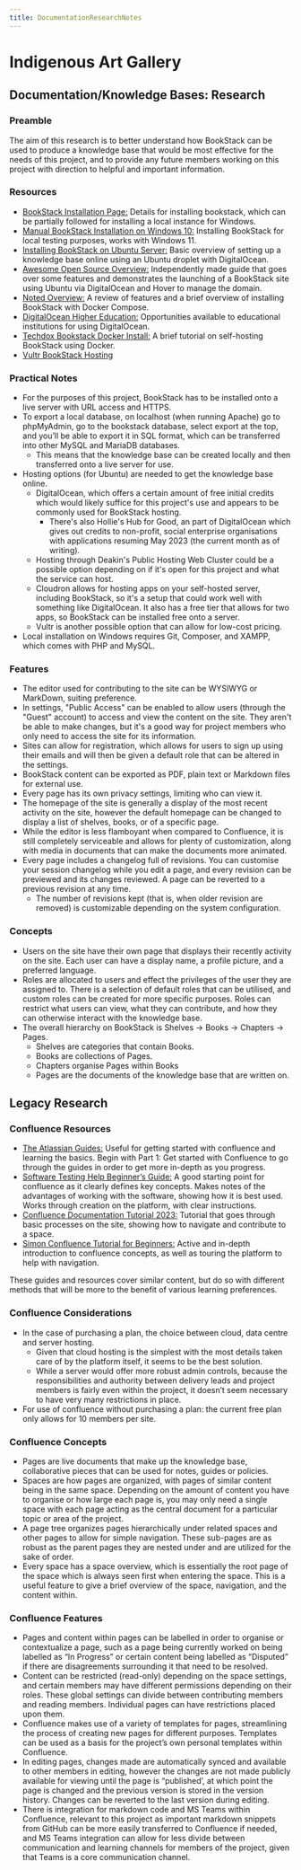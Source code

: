 ```yaml
---
title: DocumentationResearchNotes
---
```



# Indigenous Art Gallery

## Documentation/Knowledge Bases: Research

### Preamble

The aim of this research is to better understand how BookStack can be used to produce a knowledge
base that would be most effective for the needs of this project, and to provide any future members
working on this project with direction to helpful and important information.

### Resources

- [BookStack Installation Page:](https://www.bookstackapp.com/docs/admin/installation/) Details for
  installing bookstack, which can be partially followed for installing a local instance for Windows.
- [Manual BookStack Installation on Windows 10:](https://www.youtube.com/watch?v=_v-4BhVz7OI)
  Installing BookStack for local testing purposes, works with Windows 11.
- [Installing BookStack on Ubuntu Server:](https://www.youtube.com/watch?v=wq78komr9rs) Basic
  overview of setting up a knowledge base online using an Ubuntu droplet with DigitalOcean.
- [Awesome Open Source Overview:](https://www.youtube.com/watch?v=2izkat9tzoY) Independently made
  guide that goes over some features and demonstrates the launching of a BookStack site using Ubuntu
  via DigitalOcean and Hover to manage the domain.
- [Noted Overview:](https://noted.lol/bookstack/) A review of features and a brief overview of
  installing BookStack with Docker Compose.
- [DigitalOcean Higher Education:](https://www.digitalocean.com/landing/do-for-higher-education)
  Opportunities available to educational institutions for using DigitalOcean.
- [Techdox Bookstack Docker Install:](https://www.youtube.com/watch?v=VQj5kg7orAM) A brief tutorial
  on self-hosting BookStack using Docker.
- [Vultr BookStack Hosting](https://serveravatar.com/deployments/host-bookstack-on-vultr-server)

### Practical Notes

- For the purposes of this project, BookStack has to be installed onto a live server with URL access
  and HTTPS.
- To export a local database, on localhost (when running Apache) go to phpMyAdmin, go to the
  bookstack database, select export at the top, and you’ll be able to export it in SQL format, which
  can be transferred into other MySQL and MariaDB databases.
  - This means that the knowledge base can be created locally and then transferred onto a live
    server for use.
- Hosting options (for Ubuntu) are needed to get the knowledge base online.
  - DigitalOcean, which offers a certain amount of free initial credits which would likely suffice
    for this project's use and appears to be commonly used for BookStack hosting.
    - There's also Hollie's Hub for Good, an part of DigitalOcean which gives out credits to
      non-profit, social enterprise organisations with applications resuming May 2023 (the current
      month as of writing).
  - Hosting through Deakin's Public Hosting Web Cluster could be a possible option depending on if
    it's open for this project and what the service can host.
  - Cloudron allows for hosting apps on your self-hosted server, including BookStack, so it's a
    setup that could work well with something like DigitalOcean. It also has a free tier that allows
    for two apps, so BookStack can be installed free onto a server.
  - Vultr is another possible option that can allow for low-cost pricing.
- Local installation on Windows requires Git, Composer, and XAMPP, which comes with PHP and MySQL.

### Features

- The editor used for contributing to the site can be WYSIWYG or MarkDown, suiting preference.
- In settings, "Public Access" can be enabled to allow users (through the "Guest" account) to access
  and view the content on the site. They aren't be able to make changes, but it's a good way for
  project members who only need to access the site for its information.
- Sites can allow for registration, which allows for users to sign up using their emails and will
  then be given a default role that can be altered in the settings.
- BookStack content can be exported as PDF, plain text or Markdown files for external use.
- Every page has its own privacy settings, limiting who can view it.
- The homepage of the site is generally a display of the most recent activity on the site, however
  the default homepage can be changed to display a list of shelves, books, or of a specific page.
- While the editor is less flamboyant when compared to Confluence, it is still completely
  serviceable and allows for plenty of customization, along with media in documents that can make
  the documents more animated.
- Every page includes a changelog full of revisions. You can customise your session changelog while
  you edit a page, and every revision can be previewed and its changes reviewed. A page can be
  reverted to a previous revision at any time.
  - The number of revisions kept (that is, when older revision are removed) is customizable
    depending on the system configuration.

### Concepts

- Users on the site have their own page that displays their recently activity on the site. Each user
  can have a display name, a profile picture, and a preferred language.
- Roles are allocated to users and effect the privileges of the user they are assigned to. There is
  a selection of default roles that can be utilised, and custom roles can be created for more
  specific purposes. Roles can restrict what users can view, what they can contribute, and how they
  can otherwise interact with the knowledge base.
- The overall hierarchy on BookStack is Shelves -> Books -> Chapters -> Pages.
  - Shelves are categories that contain Books.
  - Books are collections of Pages.
  - Chapters organise Pages within Books
  - Pages are the documents of the knowledge base that are written on.

## Legacy Research

### Confluence Resources

- [The Atlassian Guides:](https://www.atlassian.com/software/confluence/guides/) Useful for getting
  started with confluence and learning the basics. Begin with Part 1: Get started with Confluence to
  go through the guides in order to get more in-depth as you progress.
- [Software Testing Help Beginner’s Guide:](https://www.softwaretestinghelp.com/atlassian-confluence-tutorial/)
  A good starting point for confluence as it clearly defines key concepts. Makes notes of the
  advantages of working with the software, showing how it is best used. Works through creation on
  the platform, with clear instructions.
- [Confluence Documentation Tutorial 2023:](https://www.youtube.com/watch?v=emn3hoamV-M) Tutorial
  that goes through basic processes on the site, showing how to navigate and contribute to a space.
- [Simon Confluence Tutorial for Beginners:](https://www.youtube.com/watch?v=5p3QzaS33GA) Active and
  in-depth introduction to confluence concepts, as well as touring the platform to help with
  navigation.

These guides and resources cover similar content, but do so with different methods that will be more
to the benefit of various learning preferences.

### Confluence Considerations

- In the case of purchasing a plan, the choice between cloud, data centre and server hosting.
  - Given that cloud hosting is the simplest with the most details taken care of by the platform
    itself, it seems to be the best solution.
  - While a server would offer more robust admin controls, because the responsibilities and
    authority between delivery leads and project members is fairly even within the project, it
    doesn’t seem necessary to have very many restrictions in place.
- For use of confluence without purchasing a plan: the current free plan only allows for 10 members
  per site.

### Confluence Concepts

- Pages are live documents that make up the knowledge base, collaborative pieces that can be used
  for notes, guides or policies.
- Spaces are how pages are organized, with pages of similar content being in the same space.
  Depending on the amount of content you have to organise or how large each page is, you may only
  need a single space with each page acting as the central document for a particular topic or area
  of the project.
- A page tree organizes pages hierarchically under related spaces and other pages to allow for
  simple navigation. These sub-pages are as robust as the parent pages they are nested under and are
  utilized for the sake of order.
- Every space has a space overview, which is essentially the root page of the space which is always
  seen first when entering the space. This is a useful feature to give a brief overview of the
  space, navigation, and the content within.

### Confluence Features

- Pages and content within pages can be labelled in order to organise or contextualize a page, such
  as a page being currently worked on being labelled as “In Progress” or certain content being
  labelled as “Disputed” if there are disagreements surrounding it that need to be resolved.
- Content can be restricted (read-only) depending on the space settings, and certain members may
  have different permissions depending on their roles. These global settings can divide between
  contributing members and reading members. Individual pages can have restrictions placed upon them.
- Confluence makes use of a variety of templates for pages, streamlining the process of creating new
  pages for different purposes. Templates can be used as a basis for the project’s own personal
  templates within Confluence.
- In editing pages, changes made are automatically synced and available to other members in editing,
  however the changes are not made publicly available for viewing until the page is “published’, at
  which point the page is changed and the previous version is stored in the version history. Changes
  can be reverted to the last version during editing.
- There is integration for markdown code and MS Teams within Confluence, relevant to this project as
  important markdown snippets from GitHub can be more easily transferred to Confluence if needed,
  and MS Teams integration can allow for less divide between communication and learning channels for
  members of the project, given that Teams is a core communication channel.
